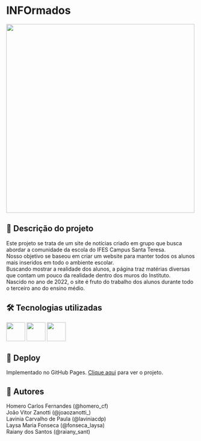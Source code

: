 # INFOrmados
<div style="display: inline_block">
  <img src="https://i.ibb.co/fDLnLjg/informados.png" width="500px">
</div>

## 📄 Descrição do projeto
Este projeto se trata de um site de notícias criado em grupo que busca abordar a comunidade da escola do IFES Campus Santa Teresa. <br>
Nosso objetivo se baseou em criar um website para manter todos os alunos mais inseridos em todo o ambiente escolar. <br>
Buscando mostrar a realidade dos alunos, a página traz matérias diversas que contam um pouco da realidade dentro dos muros do Instituto. <br>
Nascido no ano de 2022, o site é fruto do trabalho dos alunos durante todo o terceiro ano do ensino médio. <br>

## 🛠 Tecnologias utilizadas
<div>
  <img width="50" src="https://cdn.jsdelivr.net/gh/devicons/devicon@latest/icons/html5/html5-original.svg">
  <img width="50" src="https://cdn.jsdelivr.net/gh/devicons/devicon@latest/icons/css3/css3-original.svg">
  <img width="50" src="https://cdn.jsdelivr.net/gh/devicons/devicon@latest/icons/bootstrap/bootstrap-original.svg">
</div>

## 🚀 Deploy
Implementado no GitHub Pages. <a href= "https://joaozanotti.github.io/INFOrmados/html/" target="_blank"> Clique aqui</a> para ver o projeto.

## 🚧 Autores
Homero Carlos Fernandes (@homero_cf) <br>
João Vitor Zanotti (@joaozanotti_) <br>
Lavinia Carvalho de Paula (@laviniacdp) <br>
Laysa Maria Fonseca (@fonseca_laysa) <br>
Raiany dos Santos (@raiany_sant) <br>
